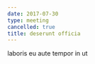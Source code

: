 ```yaml
---
date: 2017-07-30
type: meeting
cancelled: true
title: deserunt officia
---
```

laboris eu aute tempor in ut